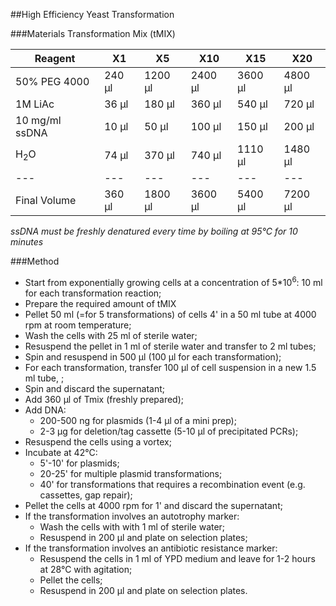 ##High Efficiency Yeast Transformation

###Materials
Transformation Mix (tMIX)

| Reagent 				 |	X1 | X5 | X10|X15|X20|
|---|---|---|---|---|---|
|50% PEG 4000| 	240 μl   |1200 μl   |2400 μl   |3600 μl   |4800 μl   |
|1M LiAc      |  36 μl   |  180 μl   |  360 μl   |  540 μl   |  720 μl   |
|10 mg/ml ssDNA    |  10 μl  | 50 μl  | 100 μl  | 150 μl  | 200 μl  |
|H<sub>2</sub>O        |  74 μl  | 370 μl  | 740 μl  | 1110 μl  | 1480 μl  |
|---|---|---|---|---|---|
|Final Volume |  360 μl   | 1800 μl   | 3600 μl   | 5400 μl   | 7200 μl   |

*ssDNA must be freshly denatured every time by boiling at 95°C for 10 minutes*

###Method
* Start from exponentially growing cells at a concentration of 5*10<sup>6</sup>: 10 ml for each transformation reaction;
* Prepare the required amount of tMIX
* Pellet 50 ml (=for 5 transformations) of cells 4' in a 50 ml tube at 4000 rpm at room temperature;
* Wash the cells with 25 ml of sterile water;
* Resuspend the pellet in 1 ml of sterile water and transfer to 2 ml tubes;
* Spin and resuspend in 500 μl (100 μl for each transformation);
* For each transformation, transfer 100 μl of cell suspension in a new 1.5 ml tube, ;
* Spin and discard the supernatant;
* Add 360 μl of Tmix (freshly prepared);
* Add DNA:
  * 200-500 ng for plasmids (1-4 μl of a mini prep);
  * 2-3 μg for deletion/tag cassette (5-10 μl of precipitated PCRs);
* Resuspend the cells using a vortex;
* Incubate at 42°C:
  * 5'-10' for plasmids;
  * 20-25' for multiple plasmid transformations;
  * 40' for transformations that requires a recombination event (e.g. cassettes, gap repair);
* Pellet the cells at 4000 rpm for 1' and discard the supernatant;
* If the transformation involves an autotrophy marker:
  * Wash the cells with with 1 ml of sterile water;
  * Resuspend in 200 μl and plate on selection plates;
* If the transformation involves an antibiotic resistance marker:
  * Resuspend the cells in 1 ml of YPD medium and leave for 1-2 hours at 28°C with agitation;
  * Pellet the cells;
  * Resuspend in 200 μl and plate on selection plates.

